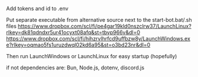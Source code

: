 Add tokens and id to .env

Put separate executable from alternative source next to the start-bot.bat/.sh files
https://www.dropbox.com/scl/fi/pe4gar19kld0nszclrw37/LaunchLinux?rlkey=dk81qdndxr5ur41ocyxt08afq&st=tbvp966v&dl=0
https://www.dropbox.com/scl/fi/hihzrvlhrfcd9uffbzw8y/LaunchWindows.exe?rlkey=oqmao5fs1uruzdwql02kd6a95&st=o3bd23nr&dl=0

Then run LaunchWindows or LaunchLinux for easy startup (hopefully)

if not dependencies are:
Bun, Node.js, dotenv, discord.js
